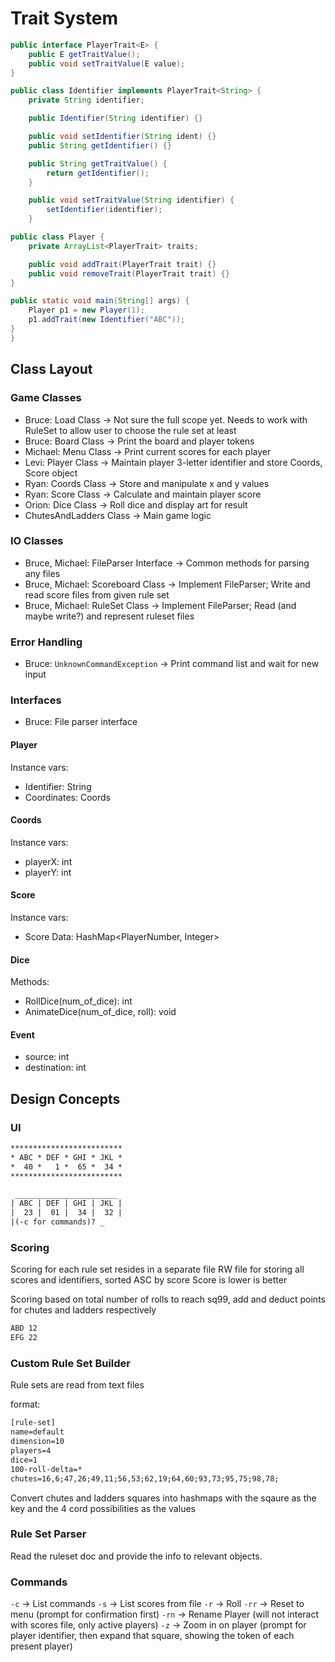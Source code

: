 # Trait System

```java
public interface PlayerTrait<E> {
    public E getTraitValue();
    public void setTraitValue(E value);
}

public class Identifier implements PlayerTrait<String> {
    private String identifier;

    public Identifier(String identifier) {}

    public void setIdentifier(String ident) {}
    public String getIdentifier() {}

    public String getTraitValue() {
        return getIdentifier();
    }

    public void setTraitValue(String identifier) {
        setIdentifier(identifier);
    }

public class Player {
    private ArrayList<PlayerTrait> traits;

    public void addTrait(PlayerTrait trait) {}
    public void removeTrait(PlayerTrait trait) {}
}

public static void main(String[] args) {
    Player p1 = new Player(1);
    p1.addTrait(new Identifier("ABC"));
}
}
```


## Class Layout
### Game Classes
- Bruce: Load Class -> Not sure the full scope yet. Needs to work with RuleSet to allow user to choose the rule set at least
- Bruce: Board Class -> Print the board and player tokens
- Michael: Menu Class -> Print current scores for each player
- Levi: Player Class -> Maintain player 3-letter identifier and store Coords, Score object
- Ryan: Coords Class -> Store and manipulate x and y values
- Ryan: Score Class -> Calculate and maintain player score
- Orion: Dice Class -> Roll dice and display art for result
- ChutesAndLadders Class -> Main game logic

### IO Classes
- Bruce, Michael: FileParser Interface -> Common methods for parsing any files
- Bruce, Michael: Scoreboard Class -> Implement FileParser; Write and read score files from given rule set
- Bruce, Michael: RuleSet Class -> Implement FileParser; Read (and maybe write?) and represent ruleset files

### Error Handling
- Bruce: `UnknownCommandException` -> Print command list and wait for new input

### Interfaces
- Bruce: File parser interface

#### Player
Instance vars:
- Identifier: String 
- Coordinates: Coords

#### Coords
Instance vars:
- playerX: int
- playerY: int

#### Score
Instance vars:
- Score Data: HashMap<PlayerNumber, Integer>

#### Dice
Methods:
- RollDice(num_of_dice): int 
- AnimateDice(num_of_dice, roll): void 

#### Event
- source: int
- destination: int

## Design Concepts

### UI
```txt
*************************
* ABC * DEF * GHI * JKL *
*  40 *   1 *  65 *  34 *
*************************

 _______________________
| ABC | DEF | GHI | JKL |
|  23 |  01 |  34 |  32 |
|(-c for commands)? _               
```

### Scoring
Scoring for each rule set resides in a separate file
RW file for storing all scores and identifiers, sorted ASC by score
Score is lower is better

Scoring based on total number of rolls to reach sq99, add and deduct points for chutes and ladders respectively

```txt
ABD 12
EFG 22
```

### Custom Rule Set Builder
Rule sets are read from text files

format:
```txt
[rule-set]
name=default
dimension=10
players=4
dice=1
100-roll-delta=*
chutes=16,6;47,26;49,11;56,53;62,19;64,60;93,73;95,75;98,78;
```

Convert chutes and ladders squares into hashmaps with the sqaure as the key and the 4 cord possibilities as the values

### Rule Set Parser
Read the ruleset doc and provide the info to relevant objects.

### Commands
`-c` -> List commands
`-s` -> List scores from file
`-r` -> Roll 
`-rr` -> Reset to menu (prompt for confirmation first)
`-rn` -> Rename Player (will not interact with scores file, only active players)
`-z` -> Zoom in on player (prompt for player identifier, then expand that square, showing the token of each present player)


